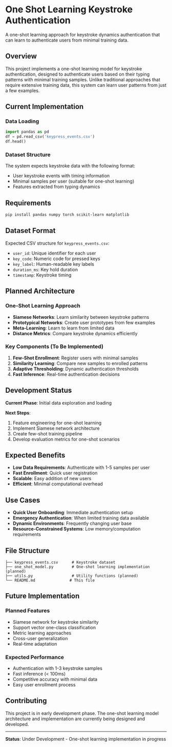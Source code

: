 # One Shot Learning Keystroke Authentication

A one-shot learning approach for keystroke dynamics authentication that can learn to authenticate users from minimal training data.

## Overview

This project implements a one-shot learning model for keystroke authentication, designed to authenticate users based on their typing patterns with minimal training samples. Unlike traditional approaches that require extensive training data, this system can learn user patterns from just a few examples.

## Current Implementation

### Data Loading
```python
import pandas as pd
df = pd.read_csv('keypress_events.csv')
df.head()
```

### Dataset Structure
The system expects keystroke data with the following format:
- User keystroke events with timing information
- Minimal samples per user (suitable for one-shot learning)
- Features extracted from typing dynamics

## Requirements

```bash
pip install pandas numpy torch scikit-learn matplotlib
```

## Dataset Format

Expected CSV structure for `keypress_events.csv`:
- `user_id`: Unique identifier for each user
- `key_code`: Numeric code for pressed keys
- `key_label`: Human-readable key labels
- `duration_ms`: Key hold duration
- `timestamp`: Keystroke timing

## Planned Architecture

### One-Shot Learning Approach
- **Siamese Networks**: Learn similarity between keystroke patterns
- **Prototypical Networks**: Create user prototypes from few examples
- **Meta-Learning**: Learn to learn from limited data
- **Distance Metrics**: Compare keystroke dynamics efficiently

### Key Components (To Be Implemented)
1. **Few-Shot Enrollment**: Register users with minimal samples
2. **Similarity Learning**: Compare new samples to enrolled patterns
3. **Adaptive Thresholding**: Dynamic authentication thresholds
4. **Fast Inference**: Real-time authentication decisions

## Development Status

**Current Phase**: Initial data exploration and loading

**Next Steps**:
1. Feature engineering for one-shot learning
2. Implement Siamese network architecture
3. Create few-shot training pipeline
4. Develop evaluation metrics for one-shot scenarios

## Expected Benefits

- **Low Data Requirements**: Authenticate with 1-5 samples per user
- **Fast Enrollment**: Quick user registration
- **Scalable**: Easy addition of new users
- **Efficient**: Minimal computational overhead

## Use Cases

- **Quick User Onboarding**: Immediate authentication setup
- **Emergency Authentication**: When limited training data available  
- **Dynamic Environments**: Frequently changing user base
- **Resource-Constrained Systems**: Low memory/computation requirements

## File Structure

```
├── keypress_events.csv      # Keystroke dataset
├── one_shot_model.py        # One-shot learning implementation (planned)
├── utils.py                 # Utility functions (planned)
└── README.md               # This file
```

## Future Implementation

### Planned Features
- Siamese network for keystroke similarity
- Support vector one-class classification
- Metric learning approaches
- Cross-user generalization
- Real-time adaptation

### Expected Performance
- Authentication with 1-3 keystroke samples
- Fast inference (< 100ms)
- Competitive accuracy with minimal data
- Easy user enrollment process

## Contributing

This project is in early development phase. The one-shot learning model architecture and implementation are currently being designed and developed.

---

**Status**: Under Development - One-shot learning implementation in progress
